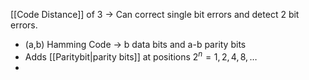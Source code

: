 [[Code Distance]] of 3 -> Can correct single bit errors and detect 2 bit errors.

- (a,b) Hamming Code -> b data bits and a-b parity bits
- Adds [[Paritybit|parity bits]] at positions $2^n = 1, 2, 4, 8, \dots$
-
